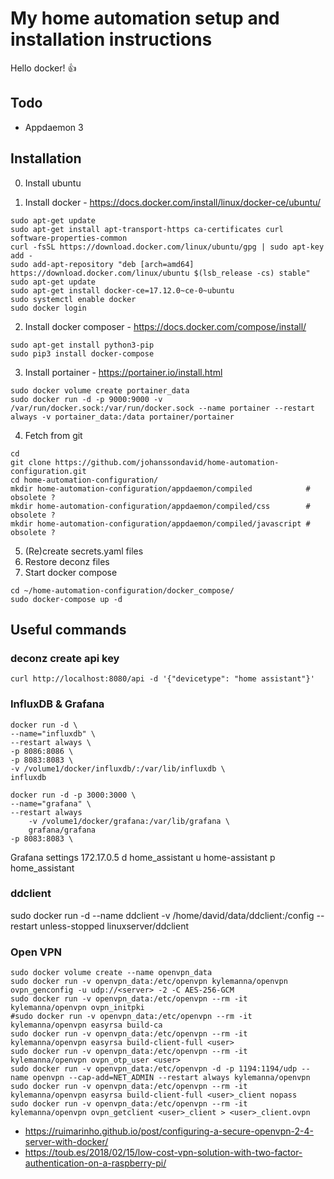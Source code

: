 # My home automation setup and installation instructions
Hello docker! :thumbsup:

## Todo
* Appdaemon 3

## Installation
0. Install ubuntu

1. Install docker - https://docs.docker.com/install/linux/docker-ce/ubuntu/
```
sudo apt-get update
sudo apt-get install apt-transport-https ca-certificates curl software-properties-common
curl -fsSL https://download.docker.com/linux/ubuntu/gpg | sudo apt-key add -
sudo add-apt-repository "deb [arch=amd64] https://download.docker.com/linux/ubuntu $(lsb_release -cs) stable"
sudo apt-get update
sudo apt-get install docker-ce=17.12.0~ce-0~ubuntu
sudo systemctl enable docker
sudo docker login   
```
2. Install docker composer - https://docs.docker.com/compose/install/
```
sudo apt-get install python3-pip
sudo pip3 install docker-compose
```

3. Install portainer - https://portainer.io/install.html
```
sudo docker volume create portainer_data
sudo docker run -d -p 9000:9000 -v /var/run/docker.sock:/var/run/docker.sock --name portainer --restart always -v portainer_data:/data portainer/portainer
```

4. Fetch from git
```
cd
git clone https://github.com/johanssondavid/home-automation-configuration.git
cd home-automation-configuration/
mkdir home-automation-configuration/appdaemon/compiled            # obsolete ?
mkdir home-automation-configuration/appdaemon/compiled/css        # obsolete ?
mkdir home-automation-configuration/appdaemon/compiled/javascript # obsolete ?
```
5. (Re)create secrets.yaml files
6. Restore deconz files
6. Start docker compose

```
cd ~/home-automation-configuration/docker_compose/
sudo docker-compose up -d
```


## Useful commands

### deconz create api key
```
curl http://localhost:8080/api -d '{"devicetype": "home assistant"}'
```

### InfluxDB & Grafana
```
docker run -d \
--name="influxdb" \
--restart always \
-p 8086:8086 \
-p 8083:8083 \
-v /volume1/docker/influxdb/:/var/lib/influxdb \
influxdb
```

```
docker run -d -p 3000:3000 \
--name="grafana" \
--restart always
    -v /volume1/docker/grafana:/var/lib/grafana \
    grafana/grafana
-p 8083:8083 \
```

Grafana settings
172.17.0.5
d home_assistant
u home-assistant
p home_assistant


### ddclient
sudo docker run -d --name ddclient -v /home/david/data/ddclient:/config --restart unless-stopped linuxserver/ddclient


### Open VPN
```
sudo docker volume create --name openvpn_data
sudo docker run -v openvpn_data:/etc/openvpn kylemanna/openvpn ovpn_genconfig -u udp://<server> -2 -C AES-256-GCM
sudo docker run -v openvpn_data:/etc/openvpn --rm -it kylemanna/openvpn ovpn_initpki
#sudo docker run -v openvpn_data:/etc/openvpn --rm -it kylemanna/openvpn easyrsa build-ca
sudo docker run -v openvpn_data:/etc/openvpn --rm -it kylemanna/openvpn easyrsa build-client-full <user>
sudo docker run -v openvpn_data:/etc/openvpn --rm -it kylemanna/openvpn ovpn_otp_user <user>
sudo docker run -v openvpn_data:/etc/openvpn -d -p 1194:1194/udp --name openvpn --cap-add=NET_ADMIN --restart always kylemanna/openvpn
sudo docker run -v openvpn_data:/etc/openvpn --rm -it kylemanna/openvpn easyrsa build-client-full <user>_client nopass
sudo docker run -v openvpn_data:/etc/openvpn --rm -it kylemanna/openvpn ovpn_getclient <user>_client > <user>_client.ovpn

```
* https://ruimarinho.github.io/post/configuring-a-secure-openvpn-2-4-server-with-docker/
* https://toub.es/2018/02/15/low-cost-vpn-solution-with-two-factor-authentication-on-a-raspberry-pi/
